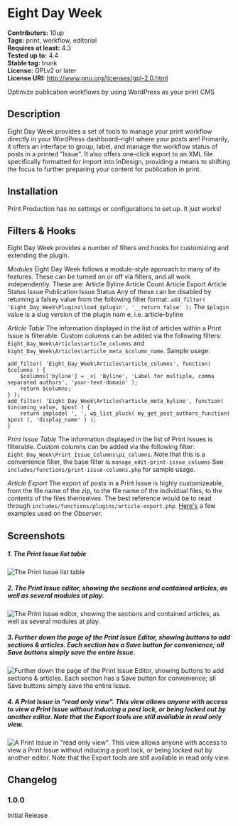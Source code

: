 # Eight Day Week #
**Contributors:** 10up  
**Tags:** print, workflow, editorial  
**Requires at least:** 4.3  
**Tested up to:** 4.4  
**Stable tag:** trunk  
**License:** GPLv2 or later  
**License URI:** http://www.gnu.org/licenses/gpl-2.0.html  

Optimize publication workflows by using WordPress as your print CMS

## Description ##

Eight Day Week provides a set of tools to manage your print workflow directly in your WordPress dashboard–right where your posts are!
Primarily, it offers an interface to group, label, and manage the workflow status of posts in a printed "Issue".
It also offers one-click export to an XML file specifically formatted for import into InDesign, providing a means to shifting the focus to further preparing your content for publication in print.

## Installation ##

Print Production has no settings or configurations to set up. It just works!

## Filters & Hooks ##
Eight Day Week provides a number of filters and hooks for customizing and extending the plugin.

*Modules*
Eight Day Week follows a module-style approach to many of its features. These can be turned on or off via filters, and all work independently.
These are:
Article Byline
Article Count
Article Export
Article Status
Issue Publication
Issue Status
Any of these can be disabled by returning a falsey value from the following filter format:
`add_filter( 'Eight_Day_Week\Plugins\load_$plugin', '__return_false' );`
The `$plugin` value is a slug version of the plugin nam e, i.e. article-byline

*Article Table*
The information displayed in the list of articles within a Print Issue is filterable. Custom columns can be added via the following filters:
`Eight_Day_Week\Articles\article_columns` and `Eight_Day_Week\Articles\article_meta_$column_name`.
Sample usage:

	add_filter( 'Eight_Day_Week\Articles\article_columns', function( $columns ) {
	    $columns['byline'] = _x( 'Byline', 'Label for multiple, comma separated authors', 'your-text-domain' );
	    return $columns;
	} );
	add_filter( 'Eight_Day_Week\Articles\article_meta_byline', function( $incoming_value, $post ) {
	    return implode( ', ', wp_list_pluck( my_get_post_authors_function( $post ), 'display_name' ) );
	}


*Print Issue Table*
The information displayed in the list of Print Issues is filterable. Custom columns can be added via the following filter:
`Eight_Day_Week\Print_Issue_Columns\pi_columns`. Note that this is a convenience filter, the base filter is `manage_edit-print-issue_columns`
See `includes/functions/print-issue-columns.php` for sample usage.

*Article Export*
The export of posts in a Print Issue is highly customizeable, from the file name of the zip, to the file name of the individual files, to the contents of the files themselves.
The best reference would be to read through `includes/functions/plugins/article-export.php`.
[Here's](https://gist.github.com/joshlevinson/4a2c3ed78b21b3c54eba) a few examples used on the *Observer*.

## Screenshots ##

##### 1. The Print Issue list table #####
![The Print Issue list table](http://ps.w.org/eight-day-week/assets/screenshot-1.png)

##### 2. The Print Issue editor, showing the sections and contained articles, as well as several modules at play. #####
![The Print Issue editor, showing the sections and contained articles, as well as several modules at play.](http://ps.w.org/eight-day-week/assets/screenshot-2.png)

##### 3. Further down the page of the Print Issue Editor, showing buttons to add sections & articles. Each section has a Save button for convenience; all Save buttons simply save the entire Issue. #####
![Further down the page of the Print Issue Editor, showing buttons to add sections & articles. Each section has a Save button for convenience; all Save buttons simply save the entire Issue.](http://ps.w.org/eight-day-week/assets/screenshot-3.png)

##### 4. A Print Issue in "read only view". This view allows anyone with access to view a Print Issue without inducing a post lock, or being locked out by another editor. Note that the Export tools are still available in read only view. #####
![A Print Issue in "read only view". This view allows anyone with access to view a Print Issue without inducing a post lock, or being locked out by another editor. Note that the Export tools are still available in read only view.](http://ps.w.org/eight-day-week/assets/screenshot-4.png)


## Changelog ##

### 1.0.0 ###
Initial Release